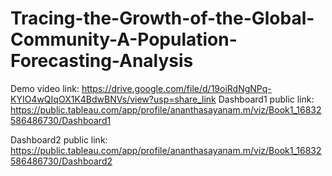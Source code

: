 # Tracing-the-Growth-of-the-Global-Community-A-Population-Forecasting-Analysis
Demo video link:
https://drive.google.com/file/d/19oiRdNgNPq-KYIO4wQIqOX1K4BdwBNVs/view?usp=share_link
Dashboard1 public link:
https://public.tableau.com/app/profile/ananthasayanam.m/viz/Book1_16832586486730/Dashboard1

Dashboard2 public link:
https://public.tableau.com/app/profile/ananthasayanam.m/viz/Book1_16832586486730/Dashboard2
